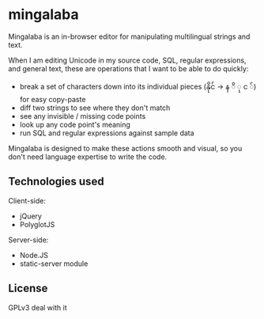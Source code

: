 # mingalaba

Mingalaba is an in-browser editor for manipulating multilingual strings and text.

When I am editing Unicode in my source code, SQL, regular expressions, and general text,
these are operations that I want to be able to do quickly:

- break a set of characters down into its individual pieces (နိုင် -> န ိ ု င ်) for easy copy-paste
- diff two strings to see where they don't match
- see any invisible / missing code points
- look up any code point's meaning
- run SQL and regular expressions against sample data

Mingalaba is designed to make these actions smooth and visual, so you don't need language expertise to write the code.

## Technologies used

Client-side:

- jQuery
- PolyglotJS

Server-side:

- Node.JS
- static-server module

## License

GPLv3 deal with it
